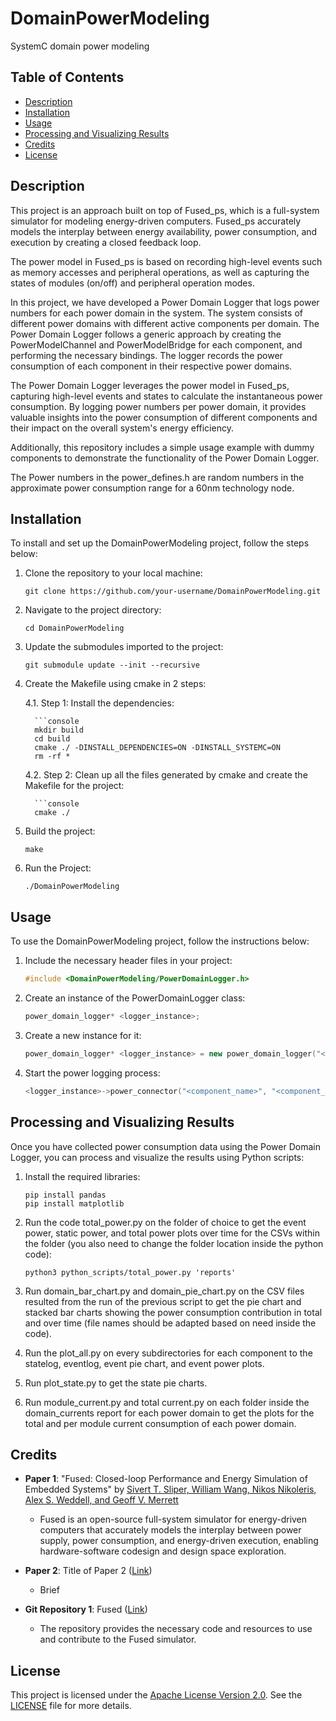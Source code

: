 # DomainPowerModeling
SystemC domain power modeling

## Table of Contents

- [Description](#description)
- [Installation](#installation)
- [Usage](#usage)
- [Processing and Visualizing Results](#processing-and-visualizing-results)
- [Credits](#credits)
- [License](#license)

## Description

This project is an approach built on top of Fused_ps, which is a full-system simulator for modeling energy-driven computers. Fused_ps accurately models the interplay between energy availability, power consumption, and execution by creating a closed feedback loop.

The power model in Fused_ps is based on recording high-level events such as memory accesses and peripheral operations, as well as capturing the states of modules (on/off) and peripheral operation modes.

In this project, we have developed a Power Domain Logger that logs power numbers for each power domain in the system. The system consists of different power domains with different active components per domain. The Power Domain Logger follows a generic approach by creating the PowerModelChannel and PowerModelBridge for each component, and performing the necessary bindings. The logger records the power consumption of each component in their respective power domains.

The Power Domain Logger leverages the power model in Fused_ps, capturing high-level events and states to calculate the instantaneous power consumption. By logging power numbers per power domain, it provides valuable insights into the power consumption of different components and their impact on the overall system's energy efficiency.

Additionally, this repository includes a simple usage example with dummy components to demonstrate the functionality of the Power Domain Logger.

The Power numbers in the power_defines.h are random numbers in the approximate power consumption range for a 60nm technology node.

## Installation

To install and set up the DomainPowerModeling project, follow the steps below:

1. Clone the repository to your local machine:
   ```shell
   git clone https://github.com/your-username/DomainPowerModeling.git

2. Navigate to the project directory:
   ```shell
   cd DomainPowerModeling

3. Update the submodules imported to the project:
   ```shell
   git submodule update --init --recursive

4. Create the Makefile using cmake in 2 steps:

   4.1. Step 1: Install the dependencies:
   
         ```console
         mkdir build
         cd build
         cmake ./ -DINSTALL_DEPENDENCIES=ON -DINSTALL_SYSTEMC=ON
         rm -rf *
      

   4.2. Step 2: Clean up all the files generated by cmake and create the Makefile for the project:
   
         ```console
         cmake ./
      


5. Build the project:
   ```shell 
   make

6. Run the Project:
   ```shell 
   ./DomainPowerModeling

## Usage

To use the DomainPowerModeling project, follow the instructions below:

1. Include the necessary header files in your project:
   ```cpp
   #include <DomainPowerModeling/PowerDomainLogger.h>

2. Create an instance of the PowerDomainLogger class:
   ```cpp
   power_domain_logger* <logger_instance>;

3. Create a new instance for it:
   ```cpp
   power_domain_logger* <logger_instance> = new power_domain_logger("<logger_name>", "<location>", <timestep>);

4. Start the power logging process:
   ```cpp
   <logger_instance>->power_connector("<component_name>", "<component_type>", &(<component_instance>->powerModelPort), "<power_domain>");

## Processing and Visualizing Results
Once you have collected power consumption data using the Power Domain Logger, you can process and visualize the results using Python scripts:

1. Install the required libraries:
   ```shell 
   pip install pandas
   pip install matplotlib

2. Run the code total_power.py on the folder of choice to get the event power, static power, and total power plots over time for the CSVs within the folder (you also need to change the folder location inside the python code):
   ```shell
   python3 python_scripts/total_power.py 'reports'

3. Run domain_bar_chart.py and domain_pie_chart.py on the CSV files resulted from the run of the previous script to get the pie chart and stacked bar charts showing the power consumption contribution in total and over time (file names should be adapted based on need inside the code).

4. Run the plot_all.py on every subdirectories for each component to the statelog, eventlog, event pie chart, and event power plots.

5. Run plot_state.py to get the state pie charts.

6. Run module_current.py and total current.py on each folder inside the domain_currents report for each power domain to get the plots for the total and per module current consumption of each power domain.





## Credits

- **Paper 1**: "Fused: Closed-loop Performance and Energy Simulation of Embedded Systems" by [Sivert T. Sliper, William Wang, Nikos Nikoleris, Alex S. Weddell, and Geoff V. Merrett](https://eprints.soton.ac.uk/439059/1/fused_crp_final_PID6327977.pdf)
  - Fused is an open-source full-system simulator for energy-driven computers that accurately models the interplay between power supply, power consumption, and energy-driven execution, enabling hardware-software codesign and design space exploration.
- **Paper 2**: Title of Paper 2 ([Link](http://example.com/paper2))
  - Brief

- **Git Repository 1**: Fused ([Link](https://github.com/UoS-EEC/fused.git))
  - The repository provides the necessary code and resources to use and contribute to the Fused simulator.

## License

This project is licensed under the [Apache License Version 2.0](LICENSE). See the [LICENSE](LICENSE) file for more details.


